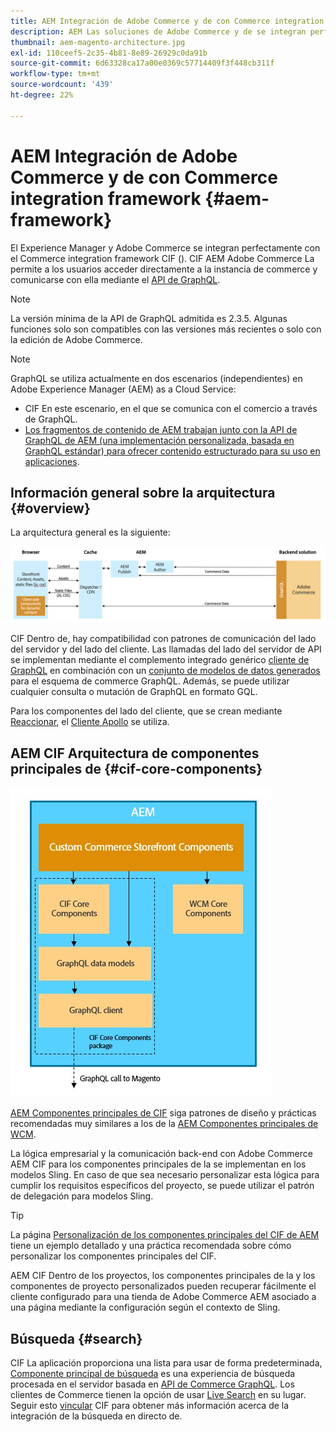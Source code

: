 ```yaml
---
title: AEM Integración de Adobe Commerce y de con Commerce integration framework
description: AEM Las soluciones de Adobe Commerce y de se integran perfectamente con el Commerce integration framework CIF (). CIF AEM La permite a los usuarios acceder a una instancia de Adobe Commerce y comunicarse con Adobe Commerce a través de GraphQL. AEM También permite a los autores de la utilizar los seleccionadores de productos y categorías, así como la consola de productos para examinar los datos de productos y categorías que se obtienen a petición de Adobe Commerce. Además, CIF ofrece una tienda predeterminada que puede acelerar los proyectos de comercio.
thumbnail: aem-magento-architecture.jpg
exl-id: 110ceef5-2c35-4b81-8e89-26929c0da91b
source-git-commit: 6d63328ca17a00e0369c57714409f3f448cb311f
workflow-type: tm+mt
source-wordcount: '439'
ht-degree: 22%

---
```


# AEM Integración de Adobe Commerce y de con Commerce integration framework {#aem-framework}

El Experience Manager y Adobe Commerce se integran perfectamente con el Commerce integration framework CIF (). CIF AEM Adobe Commerce La permite a los usuarios acceder directamente a la instancia de commerce y comunicarse con ella mediante el [API de GraphQL](https://devdocs.magento.com/guides/v2.4/graphql/).

>[!NOTE]
>
> La versión mínima de la API de GraphQL admitida es 2.3.5. Algunas funciones solo son compatibles con las versiones más recientes o solo con la edición de Adobe Commerce.

>[!NOTE]
>
>GraphQL se utiliza actualmente en dos escenarios (independientes) en Adobe Experience Manager (AEM) as a Cloud Service:
>
>* CIF En este escenario, en el que se comunica con el comercio a través de GraphQL.
>* [Los fragmentos de contenido de AEM trabajan junto con la API de GraphQL de AEM (una implementación personalizada, basada en GraphQL estándar) para ofrecer contenido estructurado para su uso en aplicaciones](/help/headless/graphql-api/content-fragments.md).

## Información general sobre la arquitectura {#overview}

La arquitectura general es la siguiente:

![Información general sobre la arquitectura del CIF](../assets/AEM_Magento_Architecture.png)

CIF Dentro de, hay compatibilidad con patrones de comunicación del lado del servidor y del lado del cliente.
Las llamadas del lado del servidor de API se implementan mediante el complemento integrado genérico [cliente de GraphQL](https://github.com/adobe/commerce-cif-graphql-client) en combinación con un [conjunto de modelos de datos generados](https://github.com/adobe/commerce-cif-magento-graphql) para el esquema de commerce GraphQL. Además, se puede utilizar cualquier consulta o mutación de GraphQL en formato GQL.

Para los componentes del lado del cliente, que se crean mediante [Reaccionar](https://reactjs.org/), el [Cliente Apollo](https://www.apollographql.com/docs/react/) se utiliza.

## AEM CIF Arquitectura de componentes principales de {#cif-core-components}

![Arquitectura de los componentes principales del CIF de AEM](../assets/cif-component-architecture.jpg)

[AEM Componentes principales de CIF](https://github.com/adobe/aem-core-cif-components) siga patrones de diseño y prácticas recomendadas muy similares a los de la [AEM Componentes principales de WCM](https://github.com/adobe/aem-core-wcm-components).

La lógica empresarial y la comunicación back-end con Adobe Commerce AEM CIF para los componentes principales de la se implementan en los modelos Sling. En caso de que sea necesario personalizar esta lógica para cumplir los requisitos específicos del proyecto, se puede utilizar el patrón de delegación para modelos Sling.

>[!TIP]
>
>La página [Personalización de los componentes principales del CIF de AEM](../customizing/customize-cif-components.md) tiene un ejemplo detallado y una práctica recomendada sobre cómo personalizar los componentes principales del CIF.

AEM CIF Dentro de los proyectos, los componentes principales de la y los componentes de proyecto personalizados pueden recuperar fácilmente el cliente configurado para una tienda de Adobe Commerce AEM asociado a una página mediante la configuración según el contexto de Sling.

## Búsqueda {#search}

CIF La aplicación proporciona una lista para usar de forma predeterminada, [Componente principal de búsqueda](https://www.aemcomponents.dev/content/core-components-examples/library/commerce/search.html) es una experiencia de búsqueda procesada en el servidor basada en [API de Commerce GraphQL](https://developer.adobe.com/commerce/webapi/graphql/). Los clientes de Commerce tienen la opción de usar [Live Search](https://experienceleague.adobe.com/docs/commerce-merchant-services/live-search/guide-overview.html?lang=en) en su lugar. Seguir esto [vincular](/help/commerce-cloud/integrating/live-search-plp.md) CIF para obtener más información acerca de la integración de la búsqueda en directo de.

